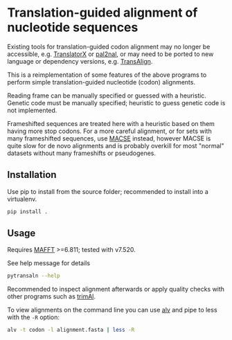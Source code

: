 Translation-guided alignment of nucleotide sequences
====================================================

Existing tools for translation-guided codon alignment may no longer be
accessible, e.g. [TranslatorX](https://doi.org/10.1093/nar/gkq291) or
[pal2nal](https://www.bork.embl.de/pal2nal/), or may need to be ported to new
language or dependency versions, e.g.
[TransAlign](https://uol.de/systematik-evolutionsbiologie/programme).

This is a reimplementation of some features of the above programs to perform
simple translation-guided nucleotide (codon) alignments.

Reading frame can be manually specified or guessed with a heuristic. Genetic
code must be manually specified; heuristic to guess genetic code is not
implemented.

Frameshifted sequences are treated here with a heuristic based on them having
more stop codons. For a more careful alignment, or for sets with many
frameshifted sequences, use [MACSE](https://www.agap-ge2pop.org/macse/)
instead, however MACSE is quite slow for de novo alignments and is probably
overkill for most "normal" datasets without many frameshifts or pseudogenes.


## Installation

Use pip to install from the source folder; recommended to install into a
virtualenv.

```bash
pip install .
```


## Usage

Requires [MAFFT](https://mafft.cbrc.jp/alignment/software/) >=6.811; tested
with v7.520.

See help message for details

```bash
pytransaln --help
```

Recommended to inspect alignment afterwards or apply quality checks with other
programs such as [trimAl](http://trimal.cgenomics.org/).

To view alignments on the command line you can use
[alv](https://github.com/arvestad/alv) and pipe to less with the `-R` option:

```bash
alv -t codon -l alignment.fasta | less -R
```
